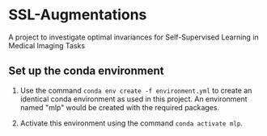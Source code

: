 # SSL-Augmentations
A project to investigate optimal invariances for Self-Supervised Learning in Medical Imaging Tasks


## Set up the conda environment
1. Use the command `conda env create -f environment.yml` to create an identical conda environment as used in this project. An environment named "mlp" would be created with the required packages.

2. Activate this environment using the command `conda activate mlp`.
